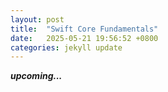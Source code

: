 ```yaml
---
layout: post
title:  "Swift Core Fundamentals"
date:   2025-05-21 19:56:52 +0800
categories: jekyll update
---
```

**_upcoming..._** 
